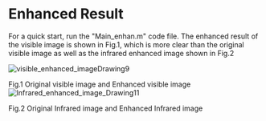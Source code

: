# Enhanced Result 
For a quick start, run the "Main_enhan.m" code file. 
The enhanced result of the visible image is shown in Fig.1, which is more clear than the original visible image as well as the infrared enhanced image shown in Fig.2

![visible_enhanced_imageDrawing9](https://user-images.githubusercontent.com/57870274/184649570-1f3858f6-22ec-4cdb-9497-63a2d1a5a189.jpg)

   Fig.1 Original visible image and Enhanced visible image
![Infrared_enhanced_image_Drawing11](https://user-images.githubusercontent.com/57870274/184649622-990c45e9-3ba0-4506-971a-5e3e0226d418.jpg)

   Fig.2 Original Infrared image and Enhanced Infrared image
